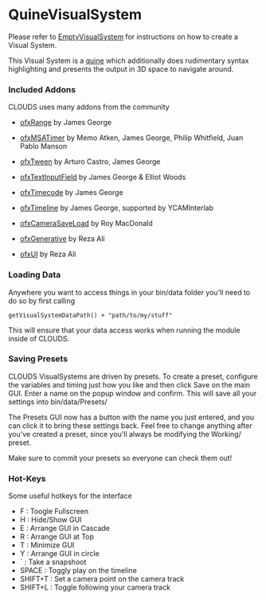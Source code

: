 # QuineVisualSystem

Please refer to [EmptyVisualSystem](https://github.com/CLOUDS-Interactive-Documentary/EmptyVisualSystem) for instructions on how to create a Visual System.

This Visual System is a [quine](http://en.wikipedia.org/wiki/Quine_%28computing%29) which additionally does rudimentary syntax highlighting and presents the output in 3D space to navigate around.


### Included Addons

CLOUDS uses many addons from the community 

* [ofxRange](https://github.com/Flightphase/ofxRange) by James George

* [ofxMSATimer](https://github.com/obviousjim/ofxMSATimer) by Memo Atken, James George, Philip Whitfield, Juan Pablo Manson
		
* [ofxTween](https://github.com/Flightphase/ofxTween) by Arturo Castro, James George

* [ofxTextInputField](https://github.com/Flightphase/ofxTextInputField) by James George & Elliot Woods
		
* [ofxTimecode](https://github.com/YCAMInterlab/ofxTimecode) by James George
		
* [ofxTimeline](https://github.com/YCAMInterlab/ofxTimeline) by James George, supported by YCAMInterlab
	
* [ofxCameraSaveLoad](https://github.com/roymacdonald/ofxCameraSaveLoad) by Roy MacDonald
		
* [ofxGenerative](https://github.com/rezaali/ofxGenerative) by Reza Ali
		
* [ofxUI](https://github.com/rezaali/ofxUI) by Reza Ali

### Loading Data

Anywhere you want to access things in your bin/data folder you'll need to do so by first calling 

    getVisualSystemDataPath() + "path/to/my/stuff"
    
This will ensure that your data access works when running the module inside of CLOUDS.

### Saving Presets

CLOUDS VisualSystems are driven by presets. To create a preset, configure the variables and timing just how you like and then click Save on the main GUI. Enter a name on the popup window and confirm. This will save all your settings into bin/data/Presets/

The Presets GUI now has a button with the name you just entered, and you can click it to bring these settings back. Feel free to change anything after you've created a preset, since you'll always be modifying the Working/ preset.

Make sure to commit your presets so everyone can check them out!

### Hot-Keys 

Some useful hotkeys for the interface
* F : Toogle Fullscreen
* H : Hide/Show GUI
* E : Arrange GUI in Cascade  
* R : Arrange GUI at Top
* T : Minimize GUI
* Y : Arrange GUI in circle
* ` : Take a snapshoot
* SPACE : Toggly play on the timeline
* SHIFT+T : Set a camera point on the camera track
* SHIFT+L : Toggle following your camera track

